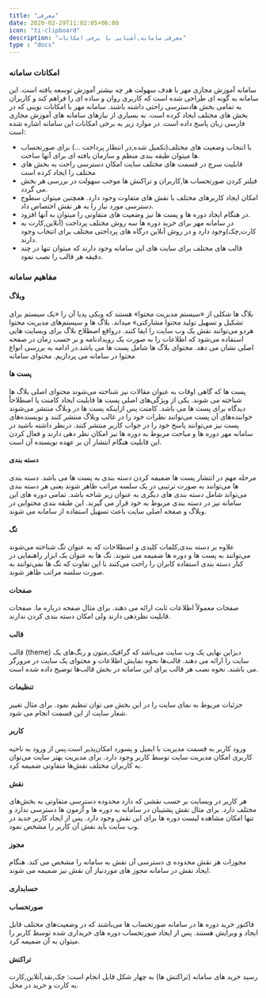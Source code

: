 ```yaml
---
title: "معرفی"
date: 2020-02-29T11:02:05+06:00
icon: "ti-clipboard"
description: "معرفی سامانه,آشنایی با برخی امکانات"
type : "docs"
---
```

### امکانات سامانه 

سامانه آموزش مجازی مهر با هدف سهولت هر چه بیشتر 
 آموزش توسعه یافته است.  این سامانه به گونه ای طراحی شده است که کاربری روان و ساده ای را فراهم کند و کاربران به تمامی بخش هادسترسی راحتی داشته باشند.
سامانه مهر با امکانات نوینی که در بخش های مختلف ایجاد کرده است.  به بسیاری از نیازهای سامانه های آموزش مجازی فارسی زبان پاسخ داده است. 
در موارد زیر به برخی امکانات این سامانه اشاره شده است:

* با انتخاب وضعیت های مختلف(تکمیل شده,در انتظار پرداخت ...)  برای صورتحساب ها میتوان طبقه بندی منظم و سازمان یافته ای برای آنها ساخت.
* قابلیت سرچ در قسمت های مختلف سایت امکان دسترسی راحت به بخش های مختلف را ایجاد کرده است
* فیلتر کردن صورتحساب ها,کاربران و تراکنش ها موجب سهولت در بررسی هر بخش می گردد.
* امکان ایجاد کاربرهای مختلف با نقش های متفاوت وجود دارد.  همچنین میتوان سطوح دسترسی مورد نیاز را به هر نقش اختصاص داد.
* در هنگام ایجاد دوره ها و پست ها نیز وضعیت های متفاوتی را میتوان به آنها افزود.
* در سامانه مهر برای خرید دوره ها سه روش مختلف پرداخت  (آنلاین,کارت به کارت,چک)وجود دارد و در روش آنلاین درگاه های پرداختی مختلف برای انتخاب وجود دارند.
* قالب های مختلف برای سایت های این سامانه وجود دارند که میتوان تنها در چند دقیقه هر قالب را نصب نمود.

### مفاهیم سامانه 

#### وبلاگ 
 بلاگ ها شکلی از «سیستم مدیریت محتوا» هستند که ویکی پدیا آن را «یک  سیستم برای تشکیل و تسهیل تولید محتوا مشارکتی» میداند. بلاگ ها و  سیستم‌های مدیریت محتوا هردو می‌توانند نقش یک وب سایت را ایفا کنند. 
 در‌واقع اصطلاح بلاگ برای وبسایت هایی استفاده می‌شود که اطلاعات را به صورت یک رویدادنامه و بر حسب زمان در صفحه اصلی نشان می دهد.
محتوای بلاگ ها شامل پست ها می باشد.در ادامه به بررسی انواع محتوا در سامانه می پردازیم.
محتوای سامانه
#### پست ها 
پست ها که گاهی اوقات به عنوان مقالات نیز شناخته می‌شوند محتوای  اصلی بلاگ ها شناخته می شوند. یکی از ویژگی‌های  اصلی پست ها قابلیت ایجاد کامنت یا اصطلاحاً دیدگاه برای پست ها می باشد.
کامنت 
پس ازاینکه پست ها در وبلاگ منتشر می‌شوند خواننده‌های آن پست می‌توانند نظرات خود را در غالب وبلاگ منتشر کنند و  نویسنده‌های پست نیز  می‌توانند پاسخ خود را در جواب کاربر منتشر کنند.
درنظر داشته باشید در سامانه مهر دوره ها و مباحث مربوط به دوره ها نیز امکان نظر دهی دارند و فعال کردن این قابلیت هنگام انتشار آن بر عهده 
نویسنده آن است.
#### دسته بندی 
مرحله مهم در انتشار پست ها ضمیمه کردن دسته بندی به پست ها می
باشد. دسته بندی ها می‌توانند به صورت ترتیبی در یک سلسه مراتب ظاهر شوند یعنی هر دسته بندی می‌تواند شامل دسته بندی های دیگری به عنوان زیر شاخه باشد.
تمامی دوره های این سامانه نیز در دسته بندی مربوط به خود قرار می گیرند. این طبقه بندی محتوایی در وبلاگ و صفحه اصلی سایت باعث تسهیل استفاده از سامانه می شوند.
#### تگ 
علاوه بر دسته بندی,کلمات کلیدی و اصطلاحات که به عنوان تگ شناخته می‌شوند می‌توانند به پست ها و دوره ها ضمیمه می شوند.
تگ ها به عنوان یک ابزار راهنمایی در کنار دسته بندی استفاده کابران را راحت می‌کنند با این تفاوت که تگ ها نمی‌توانند به صورت سلسه مراتب ظاهر شوند.

#### صفحات 
صفحات معمولاً اطلاعات ثابت ارائه می دهند. برای مثال صفحه درباره ما.
صفحات قابلیت نظردهی دارند ولی امکان دسته بندی کردن ندارند.
#### قالب 
قالب (theme) دیزاین نهایی یک وب سایت می‌باشد که گرافیک,متون و رنگ‌های یک سایت را ارائه می دهند. قالب‌ها نحوه نمایش اطلاعات و محتوای یک سایت در مرورگر می باشند. نحوه نصب هر قالب برای این سامانه در بخش قالب‌ها توضیح داده شده است.

#### تنظیمات 
جزئیات مربوط به نمای سایت را در این بخش می توان تنظیم نمود. برای مثال تغییر شعار سایت از این قسمت انجام می شود.
#### کاربر 
ورود کاربر به قسمت مدیریت با ایمیل و پسورد امکان‌پذیر است.پس از ورود به ناحیه کاربری امکان مدیریت سایت توسط کاربر وجود دارد. برای مدیریت بهتر سایت می‌توان به کاربران مختلف نقش‌ها متفاوتی ضمیمه کرد. 
#### نقش 
هر کاربر در وبسایت بر حسب نقشی که دارد محدوده دسترسی متفاوتی به بخش‌های مختلف دارد. برای مثال نقش پشتیبان در سامانه به دوره ها و آزمون ها دسترسی ندارد و تنها امکان مشاهده لیست دوره ها برای این نقش وجود دارد. پس از ایجاد کاربر جدید در وب سایت باید نقش آن کاربر را مشخص نمود.
#### مجوز 
مجوزات هر نقش محدوده ی دسترسی آن نقش به سامانه را مشخص می کند. هنگام ایجاد نقش در سامانه مجوز های موردنیاز آن نقش نیز ضمیمه می شوند.
#### حسابداری 
#### صورتحساب 
فاکتور خرید دوره ها در سامانه صورتحساب ها می‌باشند که در وضعیت‌های مختلف قابل ایجاد و ویرایش هستند. پس از ایجاد صورتحساب دوره های خریداری شده توسط کاربر را میتوان به آن ضمیمه کرد. 
#### تراکنش 
 رسید خرید های سامانه (تراکنش ها) به چهار شکل قابل انجام است:
چک,نقد,آنلاین,کارت به کارت و خرید در محل.















